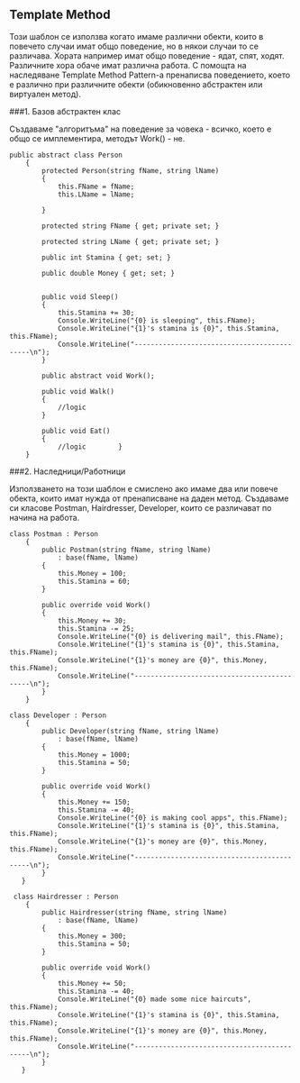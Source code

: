 ## Template Method

Този шаблон се използва когато имаме различни обекти, които в повечето случаи имат общо поведение, но в някои случаи то се различава. 
Хората например имат общо поведение - ядат, спят, ходят.
Различните хора обаче имат различна работа. С помощта на наследяване Template Method Pattern-a пренаписва поведението, което е различно при различните обекти (обикновенно абстрактен или виртуален метод).

###1. Базов абстрактен клас

Създаваме "алгоритъма" на поведение за човека - всичко, което е общо се имплементира, методът Work() - не.

```
public abstract class Person    {        protected Person(string fName, string lName)        {            this.FName = fName;            this.LName = lName;        }        protected string FName { get; private set; }        protected string LName { get; private set; }        public int Stamina { get; set; }        public double Money { get; set; }                public void Sleep()        {            this.Stamina += 30;            Console.WriteLine("{0} is sleeping", this.FName);            Console.WriteLine("{1}'s stamina is {0}", this.Stamina, this.FName);            Console.WriteLine("--------------------------------------------\n");        }        public abstract void Work();        public void Walk()        {            //logic        }        public void Eat()        {            //logic        }    }
```

###2. Наследници/Работници

Използването на този шаблон е смислено ако имаме два или повече обекта, които имат нужда от пренаписване на даден метод. Създаваме си класове Postman, Hairdresser, Developer, които се различават по начина на работа. 

```
class Postman : Person    {        public Postman(string fName, string lName)            : base(fName, lName)        {            this.Money = 100;            this.Stamina = 60;        }        public override void Work()        {            this.Money += 30;            this.Stamina -= 25;            Console.WriteLine("{0} is delivering mail", this.FName);            Console.WriteLine("{1}'s stamina is {0}", this.Stamina, this.FName);            Console.WriteLine("{1}'s money are {0}", this.Money, this.FName);            Console.WriteLine("--------------------------------------------\n");        }    }
    
class Developer : Person    {        public Developer(string fName, string lName)            : base(fName, lName)        {            this.Money = 1000;            this.Stamina = 50;        }        public override void Work()        {            this.Money += 150;            this.Stamina -= 40;            Console.WriteLine("{0} is making cool apps", this.FName);            Console.WriteLine("{1}'s stamina is {0}", this.Stamina, this.FName);            Console.WriteLine("{1}'s money are {0}", this.Money, this.FName);            Console.WriteLine("--------------------------------------------\n");        }   }
    
 class Hairdresser : Person    {        public Hairdresser(string fName, string lName)            : base(fName, lName)        {            this.Money = 300;            this.Stamina = 50;        }        public override void Work()        {            this.Money += 50;            this.Stamina -= 40;            Console.WriteLine("{0} made some nice haircuts", this.FName);            Console.WriteLine("{1}'s stamina is {0}", this.Stamina, this.FName);            Console.WriteLine("{1}'s money are {0}", this.Money, this.FName);            Console.WriteLine("--------------------------------------------\n");        }   }
```
